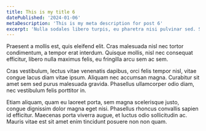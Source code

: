 ```yaml
---
title: This is my title 6
datePublished: '2024-01-06'
metaDescription: 'This is my meta description for post 6'
excerpt: 'Nulla sodales libero turpis, eu pharetra nisi pulvinar sed. Sed eget tempus purus. Praesent ultrices dictum nulla, eget accumsan massa rutrum a'
---
```


Praesent a mollis est, quis eleifend elit. Cras malesuada nisl nec tortor condimentum, a tempor erat interdum. Quisque mollis, nisl nec consequat efficitur, libero nulla maximus felis, eu fringilla arcu sem ac sem.

Cras vestibulum, lectus vitae venenatis dapibus, orci felis tempor nisl, vitae congue lacus diam vitae ipsum. Aliquam nec accumsan magna. Curabitur sit amet sem sed purus malesuada gravida. Phasellus ullamcorper odio diam, nec vestibulum felis porttitor in.

Etiam aliquam, quam eu laoreet porta, sem magna scelerisque justo, congue dignissim dolor magna eget nisi. Phasellus rhoncus convallis sapien id efficitur. Maecenas porta viverra augue, et luctus odio sollicitudin ac. Mauris vitae est sit amet enim tincidunt posuere non non quam.
